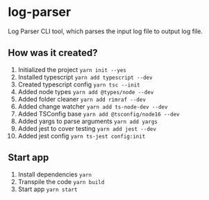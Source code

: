 # log-parser

Log Parser CLI tool, which parses the input log file to output log file.

## How was it created?

1. Initialized the project `yarn init --yes`
2. Installed typescript `yarn add typescript --dev`
3. Created typescript config `yarn tsc --init`
4. Added node types `yarn add @types/node --dev`
5. Added folder cleaner `yarn add rimraf --dev`
6. Added change watcher `yarn add ts-node-dev --dev`
7. Added TSConfig base `yarn add @tsconfig/node16 --dev`
8. Added yargs to parse arguments `yarn add yargs`
9. Added jest to cover testing `yarn add jest --dev`
10. Added jest config `yarn ts-jest config:init`

## Start app

1. Install dependencies `yarn`
2. Transpile the code `yarn build`
3. Start app `yarn start`
